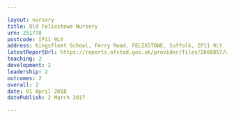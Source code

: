 ```yaml
---

layout: nursery
title: Old Felixstowe Nursery
urn: 251778
postcode: IP11 9LY
address: Kingsfleet School, Ferry Road, FELIXSTOWE, Suffolk, IP11 9LY
latestReportUrl: https://reports.ofsted.gov.uk/provider/files/2666857/urn/251778.pdf
teaching: 2
development: 2
leadership: 2
outcomes: 2
overall: 2
date: 01 April 2018 
datePublish: 2 March 2017

---
```

